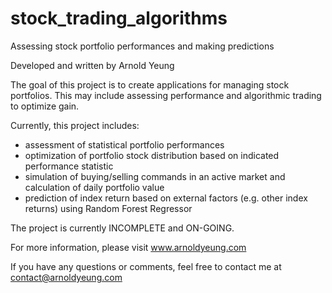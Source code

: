  # stock_trading_algorithms
Assessing stock portfolio performances and making predictions

Developed and written by Arnold Yeung

The goal of this project is to create applications for managing stock portfolios.  This may include assessing performance and algorithmic trading to optimize gain.

Currently, this project includes:
  - assessment of statistical portfolio performances
  - optimization of portfolio stock distribution based on indicated performance statistic
  - simulation of buying/selling commands in an active market and calculation of daily portfolio value
  - prediction of index return based on external factors (e.g. other index returns) using Random Forest Regressor
  
The project is currently INCOMPLETE and ON-GOING.

For more information, please visit www.arnoldyeung.com

If you have any questions or comments, feel free to contact me at contact@arnoldyeung.com
